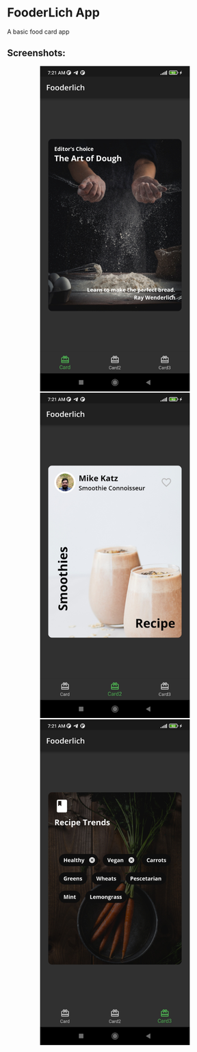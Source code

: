 # FooderLich App
A basic food card app

## Screenshots:


<p align="center">
  <img src="./screenshots/card1.jpg
  " width="350" title="Card one">
  <img src="./screenshots/card2.jpg" width="350" alt="Card two">
   <img src="./screenshots/card3.jpg" width="350" alt="Card two">
</p>
